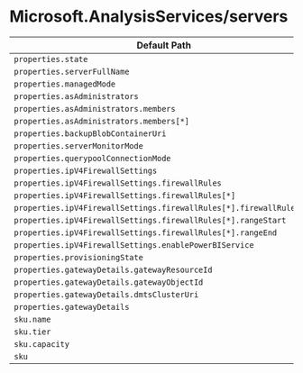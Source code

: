 # Microsoft.AnalysisServices/servers

| Default Path | Alias |
|---|---|
| `properties.state` | `Microsoft.AnalysisServices/servers/state` |
| `properties.serverFullName` | `Microsoft.AnalysisServices/servers/serverFullName` |
| `properties.managedMode` | `Microsoft.AnalysisServices/servers/managedMode` |
| `properties.asAdministrators` | `Microsoft.AnalysisServices/servers/asAdministrators` |
| `properties.asAdministrators.members` | `Microsoft.AnalysisServices/servers/asAdministrators.members` |
| `properties.asAdministrators.members[*]` | `Microsoft.AnalysisServices/servers/asAdministrators.members[*]` |
| `properties.backupBlobContainerUri` | `Microsoft.AnalysisServices/servers/backupBlobContainerUri` |
| `properties.serverMonitorMode` | `Microsoft.AnalysisServices/servers/serverMonitorMode` |
| `properties.querypoolConnectionMode` | `Microsoft.AnalysisServices/servers/querypoolConnectionMode` |
| `properties.ipV4FirewallSettings` | `Microsoft.AnalysisServices/servers/ipV4FirewallSettings` |
| `properties.ipV4FirewallSettings.firewallRules` | `Microsoft.AnalysisServices/servers/ipV4FirewallSettings.firewallRules` |
| `properties.ipV4FirewallSettings.firewallRules[*]` | `Microsoft.AnalysisServices/servers/ipV4FirewallSettings.firewallRules[*]` |
| `properties.ipV4FirewallSettings.firewallRules[*].firewallRuleName` | `Microsoft.AnalysisServices/servers/ipV4FirewallSettings.firewallRules[*].firewallRuleName` |
| `properties.ipV4FirewallSettings.firewallRules[*].rangeStart` | `Microsoft.AnalysisServices/servers/ipV4FirewallSettings.firewallRules[*].rangeStart` |
| `properties.ipV4FirewallSettings.firewallRules[*].rangeEnd` | `Microsoft.AnalysisServices/servers/ipV4FirewallSettings.firewallRules[*].rangeEnd` |
| `properties.ipV4FirewallSettings.enablePowerBIService` | `Microsoft.AnalysisServices/servers/ipV4FirewallSettings.enablePowerBIService` |
| `properties.provisioningState` | `Microsoft.AnalysisServices/servers/provisioningState` |
| `properties.gatewayDetails.gatewayResourceId` | `Microsoft.AnalysisServices/servers/gatewayDetails.gatewayResourceId` |
| `properties.gatewayDetails.gatewayObjectId` | `Microsoft.AnalysisServices/servers/gatewayDetails.gatewayObjectId` |
| `properties.gatewayDetails.dmtsClusterUri` | `Microsoft.AnalysisServices/servers/gatewayDetails.dmtsClusterUri` |
| `properties.gatewayDetails` | `Microsoft.AnalysisServices/servers/gatewayDetails` |
| `sku.name` | `Microsoft.AnalysisServices/servers/sku.name` |
| `sku.tier` | `Microsoft.AnalysisServices/servers/sku.tier` |
| `sku.capacity` | `Microsoft.AnalysisServices/servers/sku.capacity` |
| `sku` | `Microsoft.AnalysisServices/servers/sku` |

